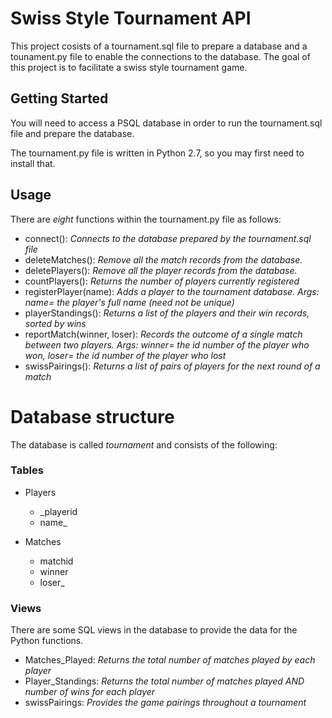# Swiss Style Tournament API

This project cosists of a tournament.sql file to prepare a database and a tounament.py file to enable the connections to the database. The goal of this  project is to facilitate a swiss style tournament game.

## Getting Started

You will need to access a PSQL database in order to run the tournament.sql file and prepare the database.

The tournament.py file is written in Python 2.7, so you may first need to install that.

## Usage

There are *eight* functions within the tournament.py file as follows:

* connect(): _Connects to the database prepared by the tournament.sql file_
* deleteMatches(): _Remove all the match records from the database._
* deletePlayers(): _Remove all the player records from the database._
* countPlayers(): _Returns the number of players currently registered_
* registerPlayer(name): _Adds a player to the tournament database. Args: name= the player's full name (need not be unique)_
* playerStandings(): _Returns a list of the players and their win records, sorted by wins_
* reportMatch(winner, loser): _Records the outcome of a single match between two players. Args: winner= the id number of the player who won, loser=  the id number of the player who lost_
* swissPairings(): _Returns a list of pairs of players for the next round of a match_


# Database structure

The database is called *tournament* and consists of the following:

### Tables

* Players
    - _playerid
    - name_

* Matches 
    - matchid
    - winner
    - loser_

### Views

There are some SQL views in the database to provide the data for the Python functions.

* Matches_Played: _Returns the total number of matches played by each player_
* Player_Standings: _Returns the total number of matches played AND number of wins for each player_
* swissPairings: _Provides the game pairings throughout a tournament_


